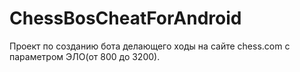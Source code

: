 # ChessBosCheatForAndroid
Проект по созданию бота делающего ходы на сайте chess.com c параметром ЭЛО(от 800 до 3200).
